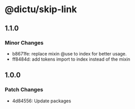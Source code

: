 # @dictu/skip-link

## 1.1.0

### Minor Changes

- b8671fe: replace mixin @use to index for better usage.
- ff8484d: add tokens import to index instead of the mixin

## 1.0.0

### Patch Changes

- 4d84556: Update packages
